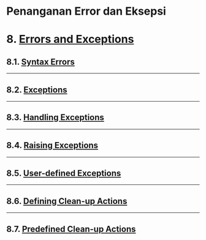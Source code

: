 #  Penanganan Error dan Eksepsi

# 8. [Errors and Exceptions](https://docs.python.org/3/tutorial/errors.html)

## 8.1. [Syntax Errors](https://docs.python.org/3/tutorial/errors.html#syntax-errors)

<hr>

## 8.2. [Exceptions](https://docs.python.org/3/tutorial/errors.html#exceptions)

<hr>

## 8.3. [Handling Exceptions](https://docs.python.org/3/tutorial/errors.html#handling-exceptions)

<hr>

## 8.4. [Raising Exceptions](https://docs.python.org/3/tutorial/errors.html#raising-exceptions)

<hr>

## 8.5. [User-defined Exceptions](https://docs.python.org/3/tutorial/errors.html#user-defined-exceptions)

<hr>

## 8.6. [Defining Clean-up Actions](https://docs.python.org/3/tutorial/errors.html#defining-clean-up-actions)

<hr>

## 8.7. [Predefined Clean-up Actions](https://docs.python.org/3/tutorial/errors.html#predefined-clean-up-actions)
